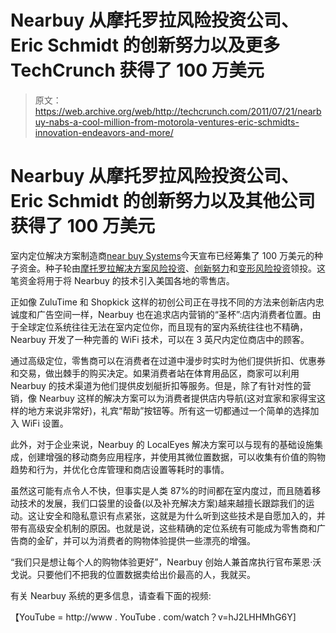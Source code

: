 # Nearbuy 从摩托罗拉风险投资公司、Eric Schmidt 的创新努力以及更多 TechCrunch 获得了 100 万美元

> 原文：<https://web.archive.org/web/http://techcrunch.com/2011/07/21/nearbuy-nabs-a-cool-million-from-motorola-ventures-eric-schmidts-innovation-endeavors-and-more/>

# Nearbuy 从摩托罗拉风险投资公司、Eric Schmidt 的创新努力以及其他公司获得了 100 万美元

室内定位解决方案制造商[near buy Systems](https://web.archive.org/web/20230203045910/http://www.marketwatch.com/story/nearbuy-systems-raises-investment-from-motorola-solutions-venture-capital-innovation-endeavors-and-metamorphic-ventures-2011-07-21?reflink=MW_news_stmp)今天宣布已经筹集了 100 万美元的种子资金。种子轮由[摩托罗拉解决方案风险投资](https://web.archive.org/web/20230203045910/http://www.crunchbase.com/financial-organization/motorola-solutions-venture-capital)、[创新努力](https://web.archive.org/web/20230203045910/http://www.crunchbase.com/financial-organization/innovation-endeavors)和[变形风险投资](https://web.archive.org/web/20230203045910/http://www.crunchbase.com/financial-organization/metamorphic-ventures-llc)领投。这笔资金将用于将 Nearbuy 的技术引入美国各地的零售店。

正如像 ZuluTime 和 Shopkick 这样的初创公司正在寻找不同的方法来创新店内忠诚度和广告空间一样，Nearbuy 也在追求店内营销的“圣杯”:店内消费者位置。由于全球定位系统往往无法在室内定位你，而且现有的室内系统往往也不精确，Nearbuy 开发了一种完善的 WiFi 技术，可以在 3 英尺内定位商店中的顾客。

通过高级定位，零售商可以在消费者在过道中漫步时实时为他们提供折扣、优惠券和交易，做出棘手的购买决定。如果消费者站在体育用品区，商家可以利用 Nearbuy 的技术渠道为他们提供皮划艇折扣等服务。但是，除了有针对性的营销，像 Nearbuy 这样的解决方案可以为消费者提供店内导航(这对宜家和家得宝这样的地方来说非常好)，礼宾“帮助”按钮等。所有这一切都通过一个简单的选择加入 WiFi 设置。

此外，对于企业来说，Nearbuy 的 LocalEyes 解决方案可以与现有的基础设施集成，创建增强的移动商务应用程序，并使用其微位置数据，可以收集有价值的购物趋势和行为，并优化仓库管理和商店设置等耗时的事情。

虽然这可能有点令人不快，但事实是人类 87%的时间都在室内度过，而且随着移动技术的发展，我们口袋里的设备(以及补充解决方案)越来越擅长跟踪我们的运动。这让安全和隐私意识有点紧张，这就是为什么听到这些技术是自愿加入的，并带有高级安全机制的原因。也就是说，这些精确的定位系统有可能成为零售商和广告商的金矿，并可以为消费者的购物体验提供一些漂亮的增强。

“我们只是想让每个人的购物体验更好”，Nearbuy 创始人兼首席执行官布莱恩·沃戈说。只要他们不把我的位置数据卖给出价最高的人，我就买。

有关 Nearbuy 系统的更多信息，请查看下面的视频:

【YouTube = http://www . YouTube . com/watch？v=hJ2LHHMhG6Y]